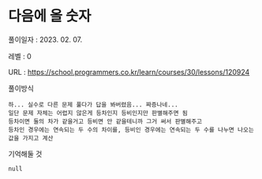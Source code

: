 # 다음에 올 숫자
풀이일자 : 2023. 02. 07.  
    
레벨 : 0   

URL : https://school.programmers.co.kr/learn/courses/30/lessons/120924  
    
풀이방식    

    하... 실수로 다른 문제 풀다가 답을 봐버렸음... 짜증나네...
    일단 문제 자체는 어렵지 않은게 등차인지 등비인지만 판별해주면 됨
    등차이면 둘의 차가 같을거고 등비면 안 같을테니까 그거 써서 판별해주고
    등차인 경우에는 연속되는 두 수의 차이를, 등비인 경우에는 연속되는 두 수를 나누면 나오는 값을 가지고 계산


기억해둘 것  
    
    null
